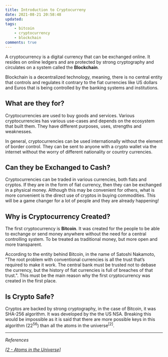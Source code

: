 ```yaml
---
title: Introduction to Cryptocurreny
date: 2021-08-21 20:58:48
updated:
tags: 
    - bitcoin
    - cryptocurrency
    - blockchain
comments: true
---
```

A cryptocurrency is a digital currency that can be exchanged online. It resides on online ledgers and are protected by strong cryptography and circulates on a system called the **Blockchain**.

Blockchain is a decentralized technology, meaning, there is no central entity that controls and regulates it contrary to the fiat currencies like US dollars and Euros that is being controlled by the banking systems and institutions.

## What are they for?

Cryptocurrencies are used to buy goods and services. Various cryptocurrencies has various use-cases and depends on the ecosystem that built them. They have different purposes, uses, strengths and weaknesses.

In general, cryptocurrencies can be used internationally without the element of border control. They can be sent to anyone with a crypto wallet via the internet without the worry of different nationality or country currencies. 

## Can they be Exchanged to Cash?

Cryptocurrencies can be traded in various currencies, both fiats and cryptos. If they are in the form of fiat currency, then they can be exchanged in a physical money. Although this may be convenient for others, what is more convenient is the direct use of cryptos in buying commodities. This will be a game changer for a lot of people and they are already happening!

## Why is Cryptocurrency Created?

The first cryptocurrency is **Bitcoin**. It was created for the people to be able to exchange or send money anywhere without the need for a central controlling system. To be treated as traditional money, but more open and more transparent.

According to the entity behind Bitcoin, in the name of Satoshi Nakamoto, "The root problem with conventional currencies is all the trust that’s required to make it work. The central bank must be trusted not to debase the currency, but the history of fiat currencies is full of breaches of that trust.". This must be the main reason why the first cryptocurrency was created in the first place.

## Is Crypto Safe?

Cryptos are backed by strong cryptography, in the case of Bitcoin, it was SHA-256 algorithm. It was developed by the the US NSA. Breaking this would be impossible as it is said that there are more possible keys in this algorithm (22<sup>56</sup>) than all the atoms in the universe<sup>[2]</sup>.


---
_References_

[_[2 - Atoms in the Universe]_](https://www.universetoday.com/36302/atoms-in-the-universe/)
